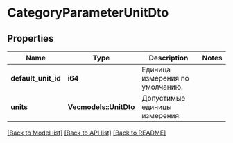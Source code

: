 # CategoryParameterUnitDto

## Properties
Name | Type | Description | Notes
------------ | ------------- | ------------- | -------------
**default_unit_id** | **i64** | Единица измерения по умолчанию. | 
**units** | [**Vec<models::UnitDto>**](UnitDTO.md) | Допустимые единицы измерения. | 

[[Back to Model list]](../README.md#documentation-for-models) [[Back to API list]](../README.md#documentation-for-api-endpoints) [[Back to README]](../README.md)


